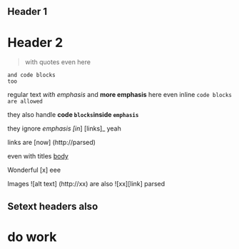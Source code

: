## Header 1 ####
        
# Header 2   ##

> with
> quotes
even here

    and code blocks
    too

regular text *with emphasis* and __more emphasis__ here
even inline `code blocks`  ``are allowed``

they also handle **code `blocks`inside ``emphasis``**

they ignore _emphasis [in_]   [links]_ yeah

links are [now] (http://parsed)

even with titles [body](  <http://link> 'title')

Wonderful [x]  eee

Images ![alt text] (http://xx) are also ![xx][link] parsed

Setext headers
also
----

do work
====

